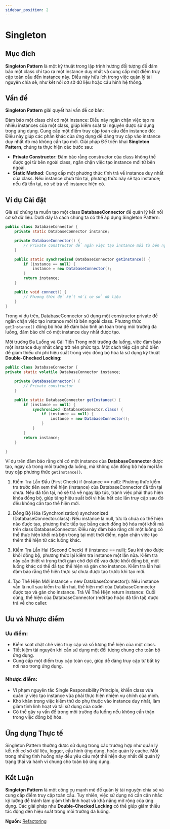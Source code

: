 ```yaml
---
sidebar_position: 2
---
```


# Singleton

## Mục đích

**Singleton Pattern** là một kỹ thuật trong lập trình hướng đối tượng để đảm bảo một class chỉ tạo ra một instance duy nhất và cung cấp một điểm truy cập toàn cầu đến instance này. Điều này hữu ích trong việc quản lý tài nguyên chia sẻ, như kết nối cơ sở dữ liệu hoặc cấu hình hệ thống.

## Vấn đề

**Singleton Pattern** giải quyết hai vấn đề cơ bản:

Đảm bảo một class chỉ có một instance: Điều này ngăn chặn việc tạo ra nhiều instances của một class, giúp kiểm soát tài nguyên được sử dụng trong ứng dụng.
Cung cấp một điểm truy cập toàn cầu đến instance đó: Điều này giúp các phần khác của ứng dụng dễ dàng truy cập vào instance duy nhất đó mà không cần tạo mới.
Giải pháp
Để triển khai **Singleton Pattern**, chúng ta thực hiện các bước sau:

- **Private Constructor**: Đảm bảo rằng constructor của class không thể được gọi từ bên ngoài class, ngăn chặn việc tạo instance mới từ bên ngoài.
- **Static Method**: Cung cấp một phương thức tĩnh trả về instance duy nhất của class. Nếu instance chưa tồn tại, phương thức này sẽ tạo instance; nếu đã tồn tại, nó sẽ trả về instance hiện có.

## Ví dụ Cài đặt

Giả sử chúng ta muốn tạo một class **DatabaseConnector** để quản lý kết nối cơ sở dữ liệu. Dưới đây là cách chúng ta có thể áp dụng Singleton Pattern:

```java
public class DatabaseConnector {
    private static DatabaseConnector instance;

    private DatabaseConnector() {
        // Private constructor để ngăn việc tạo instance mới từ bên ngoài
    }

    public static synchronized DatabaseConnector getInstance() {
        if (instance == null) {
            instance = new DatabaseConnector();
        }
        return instance;
    }

    public void connect() {
        // Phương thức để kết nối cơ sở dữ liệu
    }
}
```

Trong ví dụ trên, DatabaseConnector sử dụng một constructor private để ngăn chặn việc tạo instance mới từ bên ngoài class. Phương thức `getInstance()` đồng bộ hóa để đảm bảo tính an toàn trong môi trường đa luồng, đảm bảo chỉ có một instance duy nhất được tạo.

Môi trường Đa Luồng và Cải Tiến
Trong môi trường đa luồng, việc đảm bảo một instance duy nhất càng trở nên phức tạp. Một cách tiếp cận phổ biến để giảm thiểu chi phí hiệu suất trong việc đồng bộ hóa là sử dụng kỹ thuật **Double-Checked Locking**:

```java
public class DatabaseConnector {
private static volatile DatabaseConnector instance;

    private DatabaseConnector() {
        // Private constructor
    }

    public static DatabaseConnector getInstance() {
        if (instance == null) {
            synchronized (DatabaseConnector.class) {
                if (instance == null) {
                    instance = new DatabaseConnector();
                }
            }
        }
        return instance;
    }

}
```

Ví dụ trên đảm bảo rằng chỉ có một instance của **DatabaseConnector** được tạo, ngay cả trong môi trường đa luồng, mà không cần đồng bộ hóa mọi lần truy cập phương thức `getInstance()`.

1. Kiểm Tra Lần Đầu (First Check)
   if (instance == null): Phương thức kiểm tra trước tiên xem thể hiện (instance) của DatabaseConnector đã tồn tại chưa. Nếu đã tồn tại, nó sẽ trả về ngay lập tức, tránh việc phải thực hiện khóa đồng bộ, giúp tăng hiệu suất bởi vì hầu hết các lần truy cập sau đó đều không cần tạo thể hiện mới.

2. Đồng Bộ Hóa (Synchronization)
   synchronized (DatabaseConnector.class): Nếu instance là null, tức là chưa có thể hiện nào được tạo, phương thức tiếp tục bằng cách đồng bộ hóa một khối mã trên class DatabaseConnector. Điều này đảm bảo rằng chỉ một luồng có thể thực hiện khối mã bên trong tại một thời điểm, ngăn chặn việc tạo thêm thể hiện từ các luồng khác.

3. Kiểm Tra Lần Hai (Second Check)
   if (instance == null): Sau khi vào được khối đồng bộ, phương thức lại kiểm tra instance một lần nữa. Kiểm tra này cần thiết vì trong thời gian chờ đợi để vào được khối đồng bộ, một luồng khác có thể đã tạo thể hiện và gán cho instance. Kiểm tra lần hai đảm bảo rằng thể hiện thực sự chưa được tạo trước khi tạo mới.
4. Tạo Thể Hiện Mới
   instance = new DatabaseConnector(): Nếu instance vẫn là null sau kiểm tra lần hai, thể hiện mới của DatabaseConnector được tạo và gán cho instance.
   Trả Về Thể Hiện
   return instance: Cuối cùng, thể hiện của DatabaseConnector (mới tạo hoặc đã tồn tại) được trả về cho caller.

## Ưu và Nhược điểm

### Ưu điểm:

- Kiểm soát chặt chẽ việc truy cập và số lượng thể hiện của một class.
- Tiết kiệm tài nguyên khi cần sử dụng một đối tượng chung cho toàn bộ ứng dụng.
- Cung cấp một điểm truy cập toàn cục, giúp dễ dàng truy cập từ bất kỳ nơi nào trong ứng dụng.

### Nhược điểm:

- Vi phạm nguyên tắc Single Responsibility Principle, khiến class vừa quản lý việc tạo instance vừa phải thực hiện nhiệm vụ chính của mình.
- Khó khăn trong việc kiểm thử do phụ thuộc vào instance duy nhất, làm giảm tính linh hoạt và tái sử dụng của code.
- Có thể gây ra vấn đề trong môi trường đa luồng nếu không cẩn thận trong việc đồng bộ hóa.

## Ứng dụng Thực tế

Singleton Pattern thường được sử dụng trong các trường hợp như quản lý kết nối cơ sở dữ liệu, logger, cấu hình ứng dụng, hoặc quản lý cache. Mỗi trong những tình huống này đều yêu cầu một thể hiện duy nhất để quản lý trạng thái và hành vi chung cho toàn bộ ứng dụng.

## Kết Luận

**Singleton Pattern** là một công cụ mạnh mẽ để quản lý tài nguyên chia sẻ và cung cấp điểm truy cập toàn cầu. Tuy nhiên, việc sử dụng nó cần cân nhắc kỹ lưỡng để tránh làm giảm tính linh hoạt và khả năng mở rộng của ứng dụng. Các giải pháp như **Double-Checked Locking** có thể giúp giảm thiểu tác động đến hiệu suất trong môi trường đa luồng.

**Nguồn:** [Refactoring](https://refactoring.guru/design-patterns)
